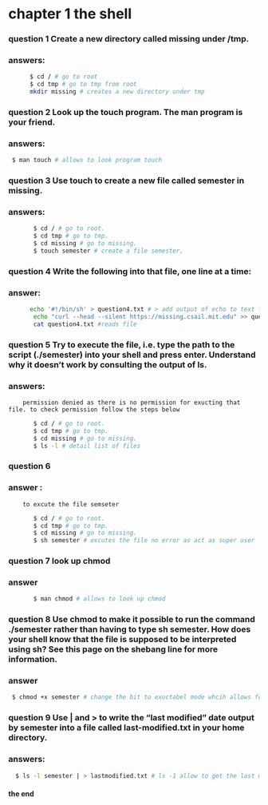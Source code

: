 # chapter 1 the shell
### question 1 Create a new directory called missing under /tmp.
 
### answers:
 ```bash 
       $ cd / # go to root 
       $ cd tmp # go to tmp from root
       mkdir missing # creates a new directory under tmp
 ```

 
 ### question 2 Look up the touch program. The man program is your friend.
 
 ### answers:
 ``` bash
  $ man touch # allows to look program touch
```

### question 3 Use touch to create a new file called semester in missing.

### answers:
``` bash 
       $ cd / # go to root.  
       $ cd tmp # go to tmp.
       $ cd missing # go to missing.
       $ touch semester # create a file semester.
```

 ### question 4   Write the following into that file, one line at a time:    
 ### answer:
 ``` bash
       echo '#!/bin/sh' > question4.txt # > add output of echo to text file single quote '' as special character are used like #!
        echo "curl --head --silent https://missing.csail.mit.edu" >> question4.txt # >> appends to exesting file
        cat question4.txt #reads file
 ```       
### question 5 Try to execute the file, i.e. type the path to the script (./semester) into your shell and press enter. Understand why it doesn’t work by consulting the output of ls.
### answers: 
        permission denied as there is no permission for exucting that file. to check permission follow the steps below
 ``` bash
        $ cd / # go to root.  
        $ cd tmp # go to tmp.
        $ cd missing # go to missing.
        $ ls -l # detail list of files
```
### question 6
### answer :       
        to excute the file semseter 
 ``` bash       
        $ cd / # go to root.  
        $ cd tmp # go to tmp.
        $ cd missing # go to missing.
        $ sh semester # excutes the file no error as act as super user
 ```       
### question 7 look up chmod
###   answer  
``` bash
       $ man chmod # allows to look up chmod
```     
### question 8 Use chmod to make it possible to run the command ./semester rather than having to type sh semester. How does your shell know that the file is supposed to be interpreted using sh? See this page on the shebang line for more information.
### answer
``` bash
 $ chmod +x semester # change the bit to exuctabel mode whcih allows for everyone to excute
```
 ###  question 9 Use | and > to write the “last modified” date output by semester into a file called last-modified.txt in your home directory.
   
### answers:
``` bash
  $ ls -l semester | > lastmodified.txt # ls -1 allow to get the last modified date of the file and then output is typed in a file lastmodified.txt
```
#### the end
